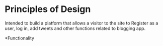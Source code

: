 # Principles of Design
 Intended to build a platform that allows a visitor to the site to Register as a user, log in, add tweets
 and other functions related to blogging app.
 
 
 *Functionality
 
